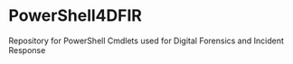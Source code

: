 # PowerShell4DFIR
Repository for PowerShell Cmdlets used for Digital Forensics and Incident Response
